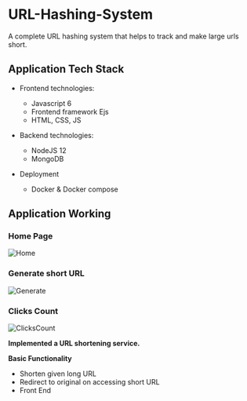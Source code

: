# URL-Hashing-System
A complete URL hashing system that helps to track and make large urls short.

## Application Tech Stack
* Frontend technologies:
  * Javascript 6
  * Frontend framework Ejs
  * HTML, CSS, JS

* Backend technologies:
  * NodeJS 12
  * MongoDB

* Deployment
  * Docker & Docker compose

## Application Working
### Home Page
![Home](/images/Home.png)

### Generate short URL
![Generate](/images/GeneratedURL.png)

### Clicks Count
![ClicksCount](/images/ClicksCount.png)

__Implemented a URL shortening service.__

__Basic Functionality__
* Shorten given long URL
* Redirect to original on accessing short URL
* Front End

